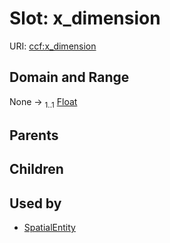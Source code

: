 
# Slot: x_dimension




URI: [ccf:x_dimension](http://purl.org/ccf/x_dimension)


## Domain and Range

None &#8594;  <sub>1..1</sub> [Float](types/Float.md)

## Parents


## Children


## Used by

 * [SpatialEntity](SpatialEntity.md)
